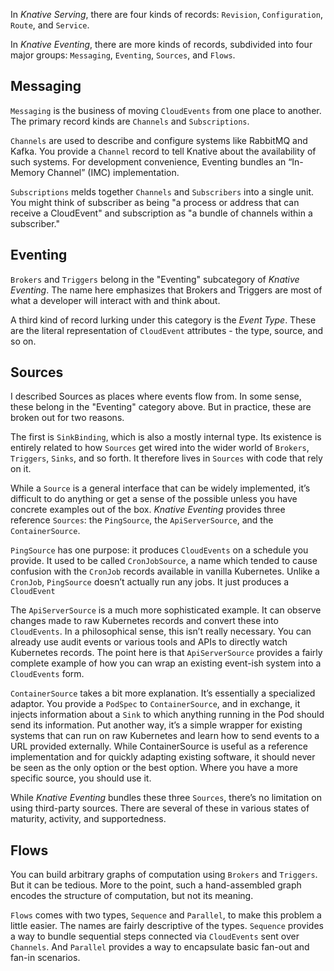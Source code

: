 In *Knative Serving*, there are four kinds of records: `Revision`, `Configuration`, `Route`, and `Service`.

In *Knative Eventing*, there are more kinds of records, subdivided into four major groups: `Messaging`, `Eventing`, `Sources`, and `Flows`.

## Messaging

`Messaging` is the business of moving `CloudEvents` from one place to another. The primary record kinds are `Channels` and `Subscriptions`.

`Channels` are used to describe and configure systems like RabbitMQ and Kafka. You provide a `Channel` record to tell Knative about the availability of such systems.
For development convenience, Eventing bundles an “In-Memory Channel” (IMC) implementation. 

`Subscriptions` melds together `Channels` and `Subscribers` into a single unit. You might think of subscriber as being "a process or address that can receive a CloudEvent" and subscription as "a bundle of channels within a subscriber."

## Eventing

`Brokers` and `Triggers` belong in the "Eventing" subcategory of *Knative Eventing*.
The name here emphasizes that Brokers and Triggers are most of what a developer will interact with and think about.

A third kind of record lurking under this category is the *Event Type*. These are the literal representation of `CloudEvent` attributes - the type, source, and so on.

## Sources

I described Sources as places where events flow from. In some sense, these belong in the "Eventing" category above. But in practice, these are broken out for two reasons.

The first is `SinkBinding`, which is also a mostly internal type. Its existence is entirely related to how `Sources` get wired into the wider world of `Brokers`, `Triggers`, `Sinks`, and so forth. It therefore lives in `Sources` with code that rely on it.

While a `Source` is a general interface that can be widely implemented, it’s difficult to do anything or get a sense of the possible unless you have concrete examples out of the box. *Knative Eventing* provides three reference `Sources`: the `PingSource`, the `ApiServerSource`, and the `ContainerSource`.

`PingSource` has one purpose: it produces `CloudEvents` on a schedule you provide. It used to be called `CronJobSource`, a name which tended to cause confusion with the `CronJob` records available in vanilla Kubernetes. Unlike a `CronJob`, `PingSource` doesn’t actually run any jobs. It just produces a `CloudEvent`

The `ApiServerSource` is a much more sophisticated example. It can observe changes made to raw Kubernetes records and convert these into `CloudEvents`. In a philosophical sense, this isn’t really necessary. You can already use audit events or various tools and APIs to directly watch Kubernetes records. The point here is that `ApiServerSource` provides a fairly complete example of how you can wrap an existing event-ish system into a `CloudEvents` form.

`ContainerSource` takes a bit more explanation. It’s essentially a specialized adaptor. You provide a `PodSpec` to `ContainerSource`, and in exchange, it injects information about a `Sink` to which anything running in the Pod should send its information. Put another way, it’s a simple wrapper for existing systems that can run on raw Kubernetes and learn how to send events to a URL provided externally.
While ContainerSource is useful as a reference implementation and for quickly adapting existing software, it should never be seen as the only option or the best option. Where you have a more specific source, you should use it.

While *Knative Eventing* bundles these three `Sources`, there’s no limitation on using third-party sources. There are several of these in various states of maturity, activity, and supportedness.

## Flows

You can build arbitrary graphs of computation using `Brokers` and `Triggers`. But it can be tedious. More to the point, such a hand-assembled graph encodes the structure of computation, but not its meaning.

`Flows` comes with two types, `Sequence` and `Parallel`, to make this problem a little easier. The names are fairly descriptive of the types. `Sequence` provides a way to bundle sequential steps connected via `CloudEvents` sent over `Channels`. And `Parallel` provides a way to encapsulate basic fan-out and fan-in scenarios.